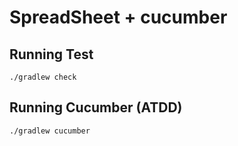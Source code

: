 # SpreadSheet + cucumber

## Running Test

```./gradlew check```

## Running Cucumber (ATDD)

```./gradlew cucumber```
